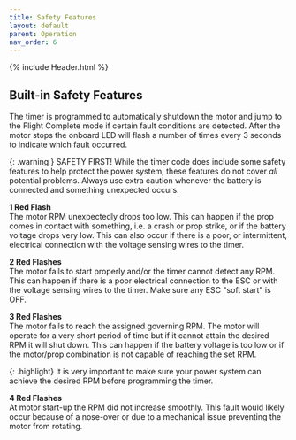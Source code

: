 ```yaml
---
title: Safety Features
layout: default
parent: Operation
nav_order: 6
---
```


{% include Header.html %}

## Built-in Safety Features ##

The timer is programmed to automatically shutdown the motor and jump to the Flight Complete mode if certain fault conditions are detected.  After the motor stops the onboard LED will flash a number of times every 3 seconds to indicate which fault occurred.

{: .warning }
SAFETY FIRST!  While the timer code does include some safety features to help protect the power system, these features do not cover *all* potential problems.  Always use extra caution whenever the battery is connected and something unexpected occurs.

**1 Red Flash**<br>
The motor RPM unexpectedly drops too low.  This can happen if the prop comes in contact with something, i.e. a crash or prop strike, or if the battery voltage drops very low.  This can also occur if there is a poor, or intermittent, electrical connection with the voltage sensing wires to the timer.

**2 Red Flashes**<br>
The motor fails to start properly and/or the timer cannot detect any RPM.  This can happen if there is a poor electrical connection to the ESC or with the voltage sensing wires to the timer. Make sure any ESC "soft start" is OFF.

**3 Red Flashes**<br>
The motor fails to reach the assigned governing RPM.  The motor will operate for a very short period of time but if it cannot attain the desired RPM it will shut down.  This can happen if the battery voltage is too low or if the motor/prop combination is not capable of reaching the set RPM.

{: .highlight}
It is very important to make sure your power system can achieve the desired RPM before programming the timer.

**4 Red Flashes**<br>
At motor start-up the RPM did not increase smoothly. This fault would likely occur because of a nose-over or due to a mechanical issue preventing the motor from rotating.
